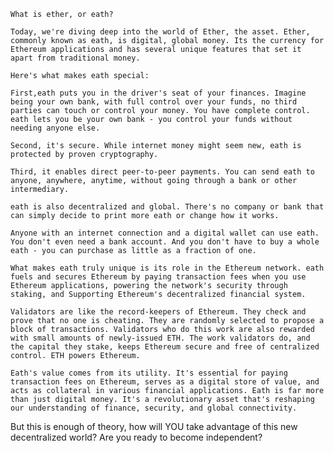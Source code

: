     What is ether, or eath?
    
    Today, we're diving deep into the world of Ether, the asset. Ether, commonly known as eath, is digital, global money. Its the currency for Ethereum applications and has several unique features that set it apart from traditional money.
    
    Here's what makes eath special:
    
    First,eath puts you in the driver's seat of your finances. Imagine being your own bank, with full control over your funds, no third parties can touch or control your money. You have complete control. eath lets you be your own bank - you control your funds without needing anyone else.
    
    Second, it's secure. While internet money might seem new, eath is protected by proven cryptography.
    
    Third, it enables direct peer-to-peer payments. You can send eath to anyone, anywhere, anytime, without going through a bank or other intermediary.
    
    eath is also decentralized and global. There's no company or bank that can simply decide to print more eath or change how it works.
    
    Anyone with an internet connection and a digital wallet can use eath. You don't even need a bank account. And you don't have to buy a whole eath - you can purchase as little as a fraction of one.
    
    What makes eath truly unique is its role in the Ethereum network. eath fuels and secures Ethereum by paying transaction fees when you use Ethereum applications, powering the network's security through staking, and Supporting Ethereum's decentralized financial system.

    Validators are like the record-keepers of Ethereum. They check and prove that no one is cheating. They are randomly selected to propose a block of transactions. Validators who do this work are also rewarded with small amounts of newly-issued ETH. The work validators do, and the capital they stake, keeps Ethereum secure and free of centralized control. ETH powers Ethereum.
    
    Eath's value comes from its utility. It's essential for paying transaction fees on Ethereum, serves as a digital store of value, and acts as collateral in various financial applications. Eath is far more than just digital money. It's a revolutionary asset that's reshaping our understanding of finance, security, and global connectivity. 

But this is enough of theory, how will YOU take advantage of this new decentralized world? Are you ready to become independent?


